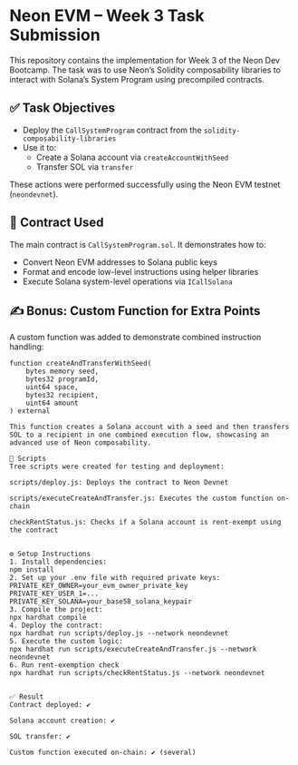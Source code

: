 # Neon EVM – Week 3 Task Submission

This repository contains the implementation for Week 3 of the Neon Dev Bootcamp. The task was to use Neon’s Solidity composability libraries to interact with Solana’s System Program using precompiled contracts.

## ✅ Task Objectives

- Deploy the `CallSystemProgram` contract from the `solidity-composability-libraries`
- Use it to:
  - Create a Solana account via `createAccountWithSeed`
  - Transfer SOL via `transfer`

These actions were performed successfully using the Neon EVM testnet (`neondevnet`).

## 🧠 Contract Used

The main contract is `CallSystemProgram.sol`. It demonstrates how to:

- Convert Neon EVM addresses to Solana public keys
- Format and encode low-level instructions using helper libraries
- Execute Solana system-level operations via `ICallSolana`

## ✍️ Bonus: Custom Function for Extra Points

A custom function was added to demonstrate combined instruction handling:

```solidity
function createAndTransferWithSeed(
    bytes memory seed,
    bytes32 programId,
    uint64 space,
    bytes32 recipient,
    uint64 amount
) external

This function creates a Solana account with a seed and then transfers SOL to a recipient in one combined execution flow, showcasing an advanced use of Neon composability.

📂 Scripts
Tree scripts were created for testing and deployment:

scripts/deploy.js: Deploys the contract to Neon Devnet

scripts/executeCreateAndTransfer.js: Executes the custom function on-chain

checkRentStatus.js: Checks if a Solana account is rent-exempt using the contract


⚙️ Setup Instructions
1. Install dependencies:
npm install
2. Set up your .env file with required private keys:
PRIVATE_KEY_OWNER=your_evm_owner_private_key
PRIVATE_KEY_USER_1=...
PRIVATE_KEY_SOLANA=your_base58_solana_keypair
3. Compile the project:
npx hardhat compile
4. Deploy the contract:
npx hardhat run scripts/deploy.js --network neondevnet
5. Execute the custom logic:
npx hardhat run scripts/executeCreateAndTransfer.js --network neondevnet
6. Run rent-exemption check
npx hardhat run scripts/checkRentStatus.js --network neondevnet


✅ Result
Contract deployed: ✔️

Solana account creation: ✔️

SOL transfer: ✔️

Custom function executed on-chain: ✔️ (several)